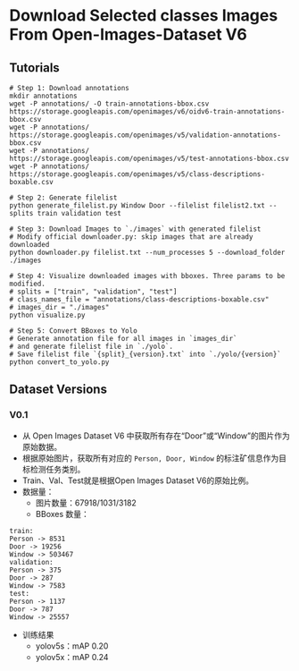 # Download Selected classes Images From Open-Images-Dataset V6


## Tutorials

```shell
# Step 1: Download annotations
mkdir annotations
wget -P annotations/ -O train-annotations-bbox.csv https://storage.googleapis.com/openimages/v6/oidv6-train-annotations-bbox.csv
wget -P annotations/ https://storage.googleapis.com/openimages/v5/validation-annotations-bbox.csv
wget -P annotations/ https://storage.googleapis.com/openimages/v5/test-annotations-bbox.csv
wget -P annotations/ https://storage.googleapis.com/openimages/v5/class-descriptions-boxable.csv

# Step 2: Generate filelist
python generate_filelist.py Window Door --filelist filelist2.txt --splits train validation test

# Step 3: Download Images to `./images` with generated filelist
# Modify official downloader.py: skip images that are already downloaded
python downloader.py filelist.txt --num_processes 5 --download_folder ./images

# Step 4: Visualize downloaded images with bboxes. Three params to be modified.
# splits = ["train", "validation", "test"]
# class_names_file = "annotations/class-descriptions-boxable.csv"
# images_dir = "./images"
python visualize.py

# Step 5: Convert BBoxes to Yolo
# Generate annotation file for all images in `images_dir`
# and generate filelist file in `./yolo`.
# Save filelist file `{split}_{version}.txt` into `./yolo/{version}`
python convert_to_yolo.py
```

## Dataset Versions

### V0.1

+ 从 Open Images Dataset V6 中获取所有存在“Door”或“Window”的图片作为原始数据。
+ 根据原始图片，获取所有对应的 `Person, Door, Window` 的标注矿信息作为目标检测任务类别。
+ Train、Val、Test就是根据Open Images Dataset V6的原始比例。
+ 数据量：
  + 图片数量：67918/1031/3182
  + BBoxes 数量：
```
train: 
Person -> 8531
Door -> 19256
Window -> 503467
validation: 
Person -> 375
Door -> 287
Window -> 7583
test: 
Person -> 1137
Door -> 787
Window -> 25557
```
+ 训练结果
  + yolov5s：mAP 0.20
  + yolov5x：mAP 0.24
